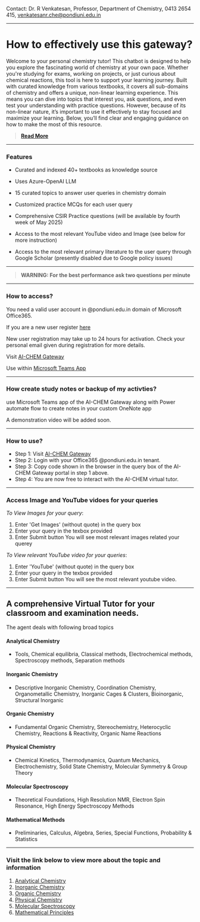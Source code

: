 

Contact: Dr. R Venkatesan, Professor, Department of Chemistry, 0413 2654 415, venkatesanr.che@pondiuni.edu.in

---

# How to effectively use this gateway?

Welcome to your personal chemistry tutor! This chatbot is designed to help you explore the fascinating world of chemistry at your own pace. Whether you're studying for exams, working on projects, or just curious about chemical reactions, this tool is here to support your learning journey. Built with curated knowledge from various textbooks, it covers all sub-domains of chemistry and offers a unique, non-linear learning experience. This means you can dive into topics that interest you, ask questions, and even test your understanding with practice questions. However, because of its non-linear nature, it’s important to use it effectively to stay focused and maximize your learning. Below, you’ll find clear and engaging guidance on how to make the most of this resource.

> **[Read More](read_more)**

---

### Features

- Curated and indexed 40+ textbooks as knowledge source
  
- Uses Azure-OpenAI LLM

- 15 curated topics to answer user queries in chemistry domain

- Customized practice MCQs for each user query

- Comprehensive CSIR Practice questions (will be available by fourth week of May 2025)

- Access to the most relevant YouTube video and Image (see below for more instruction)

- Access to the most relevant primary literature to the user query through Google Scholar (presently disabled due to Google policy issues)

---

> **WARNING: For the best performance ask two questions per minute**

---

### How to access?

You need a valid user account in @pondiuni.edu.in domain of Microsoft Office365. 


If you are a new user register [here](https://forms.office.com/Pages/ResponsePage.aspx?id=wZi2uHH050SxxnOsXy1afDXjvDrgEftOmONIHi_rLm9UOE5RTlVRTlhFODk0N1o5MFNZSFpOS0pSTC4u)

New user registration may take up to 24 hours for activation. Check your personal email given during registration for more details.


Visit [AI-CHEM Gateway](https://copilotstudio.microsoft.com/environments/1787393d-81d5-e77f-923f-1d3413f920d1/bots/cr2f7_chemistryExamGuidance/webchat?__version__=2)

Use within [Microsoft Teams App](https://teams.microsoft.com/l/app/f6405520-7907-4464-8f6e-9889e2fb7d8f?templateInstanceId=0eedf0f5-7106-489c-9e7d-6f5e5a4f46a0&environment=1787393d-81d5-e77f-923f-1d3413f920d1)

---

### How create study notes or backup of my activties?

use Microsoft Teams app of the AI-CHEM Gateway along with Power automate flow to create notes in your custom OneNote app

A demonstration video will be added soon.

---

### How to use?

- Step 1: Visit [AI-CHEM Gateway](https://copilotstudio.microsoft.com/environments/1787393d-81d5-e77f-923f-1d3413f920d1/bots/cr2f7_chemistryExamGuidance/webchat?__version__=2)
- Step 2: Login with your Office365 @pondiuni.edu.in tenant.
- Step 3: Copy code shown in the browser in the query box of the AI-CHEM Gateway portal in step 1 above.
- Step 4: You are now free to interact with the AI-CHEM virtual tutor.

---

### Access Image and YouTube vidoes for your queries

*To View Images for your query*: 
1. Enter 'Get Images' (without quote) in the query box
2. Enter your query in the texbox provided
3. Enter Submit button
   You will see most relevant images related your querey

*To View relevant YouTube video for your queries*:
1. Enter 'YouTube' (without quote) in the query box
2. Enter your query in the texbox provided
3. Enter Submit button
  You will see the most relevant youtube video.

---

## A comprehensive Virtual Tutor for your classroom and examination needs.

The agent deals with following broad topics

#### Analytical Chemistry

- Tools, Chemical equilibria, Classical methods, Electrochemical methods, Spectroscopy methods, Separation methods

#### Inorganic Chemistry

- Descriptive Inorganic Chemistry, Coordination Chemistry, Organometallic Chemistry, Inorganic Cages & Clusters, Bioinorganic, Structural Inorganic

#### Organic Chemistry

- Fundamental Organic Chemistry, Stereochemistry, Heterocyclic Chemistry, Reactions & Reactivity, Organic Name Reactions

#### Physical Chemistry

- Chemical Kinetics, Thermodynamics, Quantum Mechanics, Electrochemistry, Solid State Chemistry, Molecular Symmetry & Group Theory

#### Molecular Spectroscopy

- Theoretical Foundations, High Resolution NMR, Electron Spin Resonance, High Energy Spectroscopy Methods

#### Mathematical Methods

- Preliminaries, Calculus, Algebra, Series, Special Functions, Probability & Statistics

---


### Visit the link below to view more about the topic and information

1. [Analytical Chemistry](analytical_chemistry)
2. [Inorganic Chemistry](inorganic_chemistry)
3. [Organic Chemistry](organic_chemistry)
4. [Physical Chemistry](physical_chemistry)
5. [Molecular Spectroscopy](molecular_spectroscopy)
6. [Mathematical Principles](mathematical_principles)
